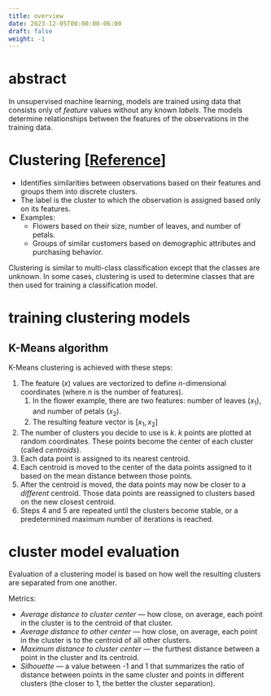```yaml
---
title: overview
date: 2023-12-05T00:00:00-06:00
draft: false
weight: -1
---
```


# abstract
In unsupervised machine learning, models are trained using data that consists only of *feature* values without any known *labels*. The models determine relationships between the features of the observations in the training data.

# Clustering [[Reference](https://learn.microsoft.com/en-us/training/modules/fundamentals-machine-learning/7-clustering)]
- Identifies similarities between observations based on their features and groups them into discrete clusters.
- The label is the cluster to which the observation is assigned based only on its features.
- Examples:
  - Flowers based on their size, number of leaves, and number of petals.
  - Groups of similar customers based on demographic attributes and purchasing behavior.

Clustering is similar to multi-class classification except that the classes are unknown. In some cases, clustering is used to determine classes that are
then used for training a classification model.

# training clustering models
## K-Means algorithm
K-Means clustering is achieved with these steps:
1. The feature ($x$) values are vectorized to define $n$-dimensional coordinates (where $n$ is the number of features).
   1. In the flower example, there are two features: number of leaves ($x_1$), and number of petals ($x_2$).
   2. The resulting feature vector is $[x_1,x_2]$
2. The number of clusters you decide to use is $k$. $k$ points are plotted at random coordinates. These points become the center of each cluster (called *centroids*).
3. Each data point is assigned to its nearest centroid.
4. Each centroid is moved to the center of the data points assigned to it based on the mean distance between those points.
5. After the centroid is moved, the data points may now be closer to a *different* centroid. Those data points are reassigned to clusters based on the new closest centroid.
6. Steps 4 and 5 are repeated until the clusters become stable, or a predetermined maximum number of iterations is reached.

# cluster model evaluation 
Evaluation of a clustering model is based on how well the resulting clusters are separated from one another.

Metrics:
- *Average distance to cluster center* — how close, on average, each point in the cluster is to the centroid of that cluster.
- *Average distance to other center* — how close, on average, each point in the cluster is to the centroid of all other clusters.
- *Maximum distance to cluster center* — the furthest distance between a point in the cluster and its centroid.
- *Silhouette* — a value between -1 and 1 that summarizes the ratio of distance between points in the same cluster and points in different clusters (the closer to 1, the better the cluster separation).